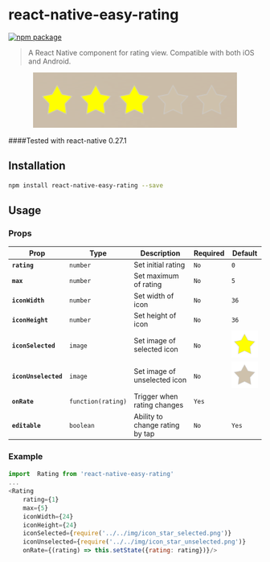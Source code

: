 # react-native-easy-rating
[![npm package](https://img.shields.io/npm/v/react-native-easy-rating.svg?style=flat-square)](https://www.npmjs.org/package/react-native-easy-rating)

> A React Native component for rating view. Compatible with both iOS and Android.
<p align="center">
  <img src="./assets/demo_image_1.png"/>
</p>

####Tested with react-native 0.27.1

## Installation

```sh
npm install react-native-easy-rating --save
```


## Usage

### Props

| Prop | Type | Description | Required | Default |
|---|---|---|---|---|
|**`rating`**|`number`|Set initial rating|`No`|`0`|
|**`max`**|`number`|Set maximum of rating|`No`|`5`|
|**`iconWidth`**|`number`|Set width of icon|`No`|`36`|
|**`iconHeight`**|`number`|Set height of icon|`No`|`36`|
|**`iconSelected`**|`image`|Set image of selected icon|`No`|<img src="./images/icon_star_selected.png"/>|
|**`iconUnselected`**|`image`|Set image of unselected icon|`No`|<img src="./images/icon_star_unselected.png"/>|
|**`onRate`**|`function(rating)`|Trigger when rating changes|`Yes`||
|**`editable`**|`boolean`|Ability to change rating by tap|`No`|`Yes`|

### Example

```js
import  Rating from 'react-native-easy-rating'
...
<Rating
    rating={1}
    max={5}
    iconWidth={24}
    iconHeight={24}
    iconSelected={require('../../img/icon_star_selected.png')}
    iconUnselected={require('../../img/icon_star_unselected.png')}
    onRate={(rating) => this.setState({rating: rating})}/>
```
